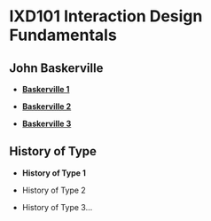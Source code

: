 IXD101 Interaction Design Fundamentals
======================================

John Baskerville
----------------
- **[Baskerville 1](https://github.com/Wobtrix/john_baskerville/john_baskerville.html)**   
    
- **[Baskerville 2](https://github.com/Wobtrix/john_baskerville/john_baskerville2.html)**

- **[Baskerville 3](https://github.com/Wobtrix/john_baskerville/john_baskerville3.html)**



History of Type
---------------
- **History of Type 1**  


- History of Type 2


- History of Type 3…
